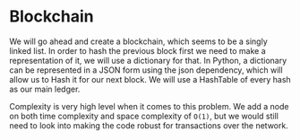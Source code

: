 # Blockchain

We will go ahead and create a blockchain, which seems to be a singly linked list. In order to hash the previous block first we need to make a representation of it, we will use a dictionary for that. In Python, a dictionary can be represented in a JSON form using the json dependency, which will allow us to Hash it for our next block. We will use a HashTable of every hash as our main ledger.

Complexity is very high level when it comes to this problem. We add a node on both time complexity and space complexity of `O(1)`, but we would still need to look into making the code robust for transactions over the network.
